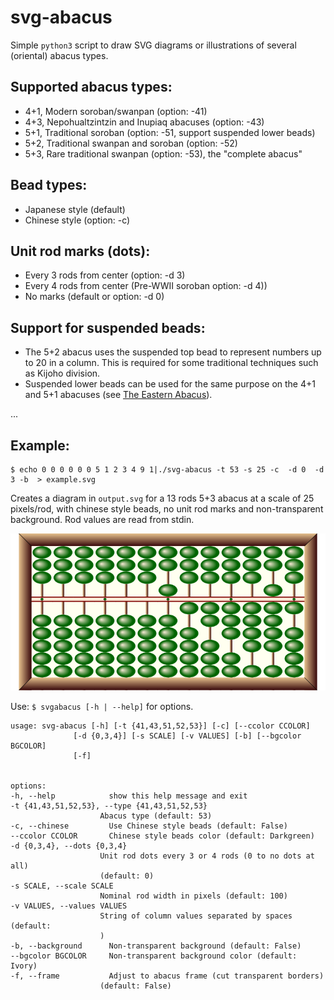 # svg-abacus
Simple `python3` script to draw SVG diagrams or illustrations of several (oriental) abacus types.

## Supported abacus types: 
* 4+1, Modern soroban/swanpan (option: -41)
* 4+3, Nepohualtzintzin and Inupiaq abacuses (option: -43)
* 5+1, Traditional soroban (option: -51, support suspended lower beads)
* 5+2, Traditional swanpan and soroban (option: -52)
* 5+3, Rare traditional swanpan (option: -53), the "complete abacus"
## Bead types:
* Japanese style (default)
* Chinese style (option: -c)
## Unit rod marks (dots):
* Every 3 rods from center (option: -d 3)
* Every 4 rods from center (Pre-WWII soroban option: -d 4))
* No marks (default or option: -d 0)
## Support for suspended beads:
* The 5+2 abacus uses the suspended top bead to represent numbers up to 20 in a column. This is required for some traditional techniques such as Kijoho division.
* Suspended lower beads can be used for the same purpose on the 4+1 and 5+1 abacuses (see [The Eastern Abacus](https://jccsvq.github.io/libro-abaco/index-tea.html#XIV%3A%20Second%20way%3A%20Suspended%20lower%20beads)).


...

## Example:

    $ echo 0 0 0 0 0 0 5 1 2 3 4 9 1|./svg-abacus -t 53 -s 25 -c  -d 0  -d 3 -b  > example.svg

Creates a diagram in `output.svg` for a 13 rods 5+3 abacus at a scale of 25 pixels/rod,
with chinese style beads, no unit rod marks and non-transparent background. Rod values are read from stdin.

![output](example.svg)

Use:    `$ svgabacus [-h | --help]` for options.

    usage: svg-abacus [-h] [-t {41,43,51,52,53}] [-c] [--ccolor CCOLOR]
                  [-d {0,3,4}] [-s SCALE] [-v VALUES] [-b] [--bgcolor BGCOLOR]
                  [-f]


    options:
    -h, --help            show this help message and exit
    -t {41,43,51,52,53}, --type {41,43,51,52,53}
                        Abacus type (default: 53)
    -c, --chinese         Use Chinese style beads (default: False)
    --ccolor CCOLOR       Chinese style beads color (default: Darkgreen)
    -d {0,3,4}, --dots {0,3,4}
                        Unit rod dots every 3 or 4 rods (0 to no dots at all)
                        (default: 0)
    -s SCALE, --scale SCALE
                        Nominal rod width in pixels (default: 100)
    -v VALUES, --values VALUES
                        String of column values separated by spaces (default:
                        )
    -b, --background      Non-transparent background (default: False)
    --bgcolor BGCOLOR     Non-transparent background color (default: Ivory)
    -f, --frame           Adjust to abacus frame (cut transparent borders)
                        (default: False)
